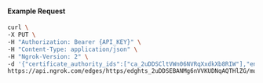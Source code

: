 <!-- Code generated for API Clients. DO NOT EDIT. -->

#### Example Request

```bash
curl \
-X PUT \
-H "Authorization: Bearer {API_KEY}" \
-H "Content-Type: application/json" \
-H "Ngrok-Version: 2" \
-d '{"certificate_authority_ids":["ca_2uDDSCltVWn06NVRqXxdkXb8RIW"],"enabled":true}' \
https://api.ngrok.com/edges/https/edghts_2uDDSEBANMg6nVVKUDNqAQTHlZG/mutual_tls
```
